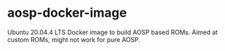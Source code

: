 # aosp-docker-image

Ubuntu 20.04.4 LTS Docker image to build AOSP based ROMs. Aimed at custom ROMs, might not work for pure AOSP.

